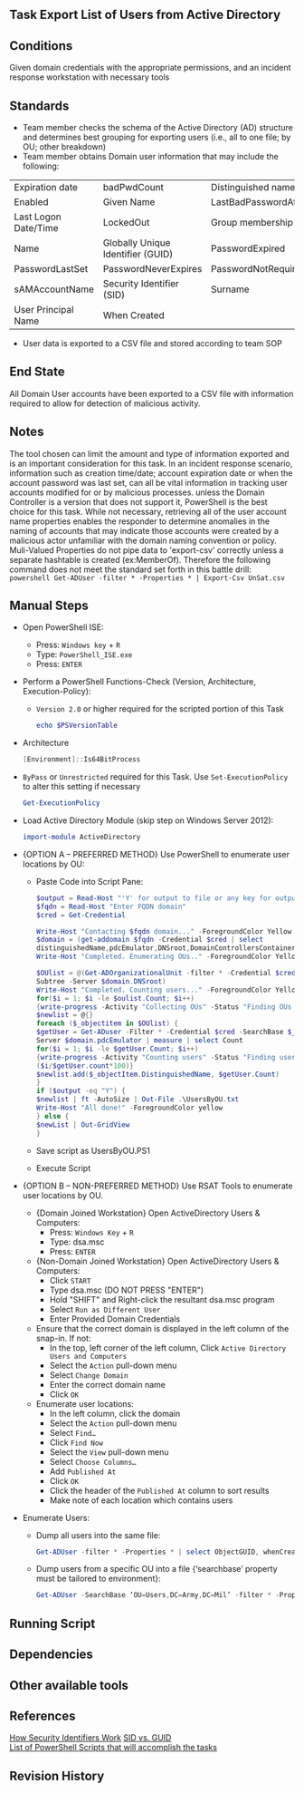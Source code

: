 ## Task Export List of Users from Active Directory  


## Conditions  
Given domain credentials with the appropriate permissions, and an incident response workstation with necessary tools  


## Standards  
* Team member checks the schema of the Active Directory (AD) structure and determines best grouping for exporting users (i.e., all to one file; by OU; other breakdown)  
* Team member obtains Domain user information that may include the following:  

| | | |
| --- | --- | --- |
| Expiration date  | badPwdCount  |  Distinguished name |
|  Enabled | Given Name  | LastBadPasswordAttempt  |
| Last Logon Date/Time  | LockedOut  |  Group membership |
| Name  | Globally Unique Identifier (GUID)  |  PasswordExpired |
| PasswordLastSet  | PasswordNeverExpires  |  PasswordNotRequired |
| sAMAccountName  | Security Identifier (SID)  |  Surname |
| User Principal Name  | When Created  |   |

* User data is exported to a CSV file and stored according to team SOP  


## End State  
All Domain User accounts have been exported to a CSV file with information required to allow for detection of malicious activity.  


## Notes  
The tool chosen can limit the amount and type of information exported and is an important consideration for this task. In an incident response scenario, information such as creation time/date; account expiration date or when the account password was last set, can all be vital information in tracking user accounts modified for or by malicious processes.  unless the Domain Controller is a version that does not support it, PowerShell is the best choice for this task. While not necessary, retrieving all of the user account name properties enables the responder to determine anomalies in the naming of accounts that may indicate those accounts were created by a malicious actor unfamiliar with the domain naming convention or policy. Muli-Valued Properties do not pipe data to 'export-csv' correctly unless a separate hashtable is created (ex:MemberOf). Therefore the following command does not meet the standard set forth in this battle drill:  
	```powershell
	Get-ADUser -filter * -Properties * | Export-Csv UnSat.csv
	```  


## Manual Steps  
* Open PowerShell ISE:  
	* Press: `Windows key` + `R`  
	* Type: `PowerShell_ISE.exe`  
	* Press: `ENTER`  
 
* Perform a PowerShell Functions-Check (Version, Architecture, Execution-Policy):  
	* `Version 2.0` or higher required for the scripted portion of this Task  
		```powershell
		echo $PSVersionTable
		```  

* Architecture  
	```powershell
	[Environment]::Is64BitProcess
	```  

* `ByPass` or `Unrestricted` required for this Task.  Use `Set-ExecutionPolicy` to alter this setting if necessary   
	```powershell
	Get-ExecutionPolicy
	```  

* Load Active Directory Module (skip step on Windows Server 2012):  
	```powershell
	import-module ActiveDirectory
	```  

* {OPTION A – PREFERRED METHOD} Use PowerShell to enumerate user locations by OU:  
	* Paste Code into Script Pane:  
		```powershell  
		$output = Read-Host "'Y' for output to file or any key for output in GUI table view" -foreground Cyan
		$fqdn = Read-Host "Enter FQDN domain"
		$cred = Get-Credential

		Write-Host "Contacting $fqdn domain..." -ForegroundColor Yellow
		$domain = (get-addomain $fqdn -Credential $cred | select
		distinguishedName,pdcEmulator,DNSroot,DomainControllersContainer)
		Write-Host "Completed. Enumerating OUs.." -ForegroundColor Yellow

		$OUlist = @(Get-ADOrganizationalUnit -filter * -Credential $cred -SearchBase $domain.distinguishedName -SearchScope
		Subtree -Server $domain.DNSroot)
		Write-Host "Completed. Counting users..." -ForegroundColor Yellow
		for($i = 1; $i -le $oulist.Count; $i++)
		{write-progress -Activity "Collecting OUs" -Status "Finding OUs $i" -PercentComplete ($i/$OUlist.count*100)}
		$newlist = @{}
		foreach ($_objectitem in $OUlist) {
		$getUser = Get-ADuser -Filter * -Credential $cred -SearchBase $_objectItem.DistinguishedName -SearchScope OneLevel -
		Server $domain.pdcEmulator | measure | select Count
		for($i = 1; $i -le $getUser.Count; $i++)
		{write-progress -Activity "Counting users" -Status "Finding users $i in $_objectitem" -PercentComplete
		($i/$getUser.count*100)}
		$newlist.add($_objectItem.DistinguishedName, $getUser.Count)
		}
		if ($output -eq "Y") {
		$newlist | ft -AutoSize | Out-File .\UsersByOU.txt
		Write-Host "All done!" -ForegroundColor yellow
		} else {
		$newList | Out-GridView
		}
		```  

	* Save script as UsersByOU.PS1  
	* Execute Script  

* {OPTION B – NON-PREFERRED METHOD} Use RSAT Tools to enumerate user locations by OU.  
	* {Domain Joined Workstation} Open ActiveDirectory Users & Computers:  
		* Press: `Windows Key` + `R`  
		* Type: dsa.msc  
		* Press: `ENTER`  
	* {Non-Domain Joined Workstation} Open ActiveDirectory Users & Computers:  
		* Click `START`  
		* Type dsa.msc (DO NOT PRESS "ENTER")  
		* Hold "SHIFT" and Right-click the resultant dsa.msc program  
		* Select `Run as Different User`  
		* Enter Provided Domain Credentials  
	* Ensure that the correct domain is displayed in the left column of the snap-in. If not:  
		* In the top, left corner of the left column, Click `Active Directory Users and Computers`  
		* Select the `Action` pull-down menu  
		* Select `Change Domain`  
		* Enter the correct domain name  
		* Click `OK`  
	* Enumerate user locations:  
		* In the left column, click the domain  
		* Select the `Action` pull-down menu  
		* Select `Find…`  
		* Click `Find Now`  
		* Select the `View` pull-down menu  
		* Select `Choose Columns…`  
		* Add `Published At`  
		* Click `OK`  
		* Click the header of the `Published At` column to sort results  
		* Make note of each location which contains users  

* Enumerate Users:  
	* Dump all users into the same file:  
		```powershell  
		Get-ADUser -filter * -Properties * | select ObjectGUID, whenCreated, AccountExpirationDate, lastLogonTimestamp, @{name=”MemberOf”;expression={$_.memberof -join “;”}}, PasswordExpired, PasswordLastSet, PasswordNeverExpires, PasswordNotRequired, LastBadPasswordAttempt, badPwdCount, LockedOut |Export-Csv PrivateSnuffysScript.csv
		```  

	* Dump users from a specific OU into a file {‘searchbase’ property must be tailored to environment}:  
		```powershell  
		Get-ADUser -SearchBase ‘OU=Users,DC=Army,DC=Mil’ -filter * -Properties * | select ObjectGUID, whenCreated, AccountExpirationDate, lastLogonTimestamp, @{name=”MemberOf”;expression={$_.memberof -join “;”}} ,PasswordExpired, PasswordLastSet, PasswordNeverExpires, PasswordNotRequired, LastBadPasswordAttempt, badPwdCount, LockedOut |Export-Csv ChiefSnuffysScript.csv
		```  

## Running Script  


## Dependencies  


## Other available tools  


## References  
[How Security Identifiers Work](https://technet.microsoft.com/en-us/library/cc778824(v=ws.10).aspx)  
[SID vs. GUID](https://technet.microsoft.com/en-use/library/cc961625.aspx)  
[List of PowerShell Scripts that will accomplish the tasks](https://github.com/WiredPulse/PowerShell)  


## Revision History  
